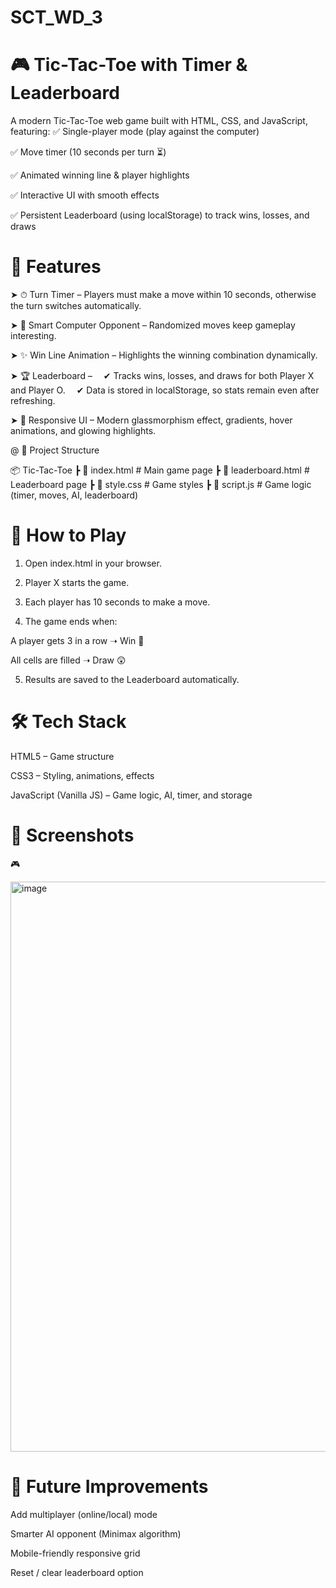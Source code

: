 # SCT_WD_3

# 🎮 Tic-Tac-Toe with Timer & Leaderboard

A modern Tic-Tac-Toe web game built with HTML, CSS, and JavaScript, featuring:
✅ Single-player mode (play against the computer)

✅ Move timer (10 seconds per turn ⏳)

✅ Animated winning line & player highlights

✅ Interactive UI with smooth effects

✅ Persistent Leaderboard (using localStorage) to track wins, losses, and draws


# 🚀 Features

➤ ⏱ Turn Timer – Players must make a move within 10 seconds, otherwise the turn switches automatically.

➤ 🤖 Smart Computer Opponent – Randomized moves keep gameplay interesting.

➤ ✨ Win Line Animation – Highlights the winning combination dynamically.

➤ 🏆 Leaderboard –
 ✔ Tracks wins, losses, and draws for both Player X and Player O.
 ✔ Data is stored in localStorage, so stats remain even after refreshing.
 
➤ 📱 Responsive UI – Modern glassmorphism effect, gradients, hover animations, and glowing highlights.


@ 📂 Project Structure

📦 Tic-Tac-Toe
 ┣ 📜 index.html         # Main game page
 ┣ 📜 leaderboard.html   # Leaderboard page
 ┣ 📜 style.css          # Game styles
 ┣ 📜 script.js          # Game logic (timer, moves, AI, leaderboard)


# 🎯 How to Play

1. Open index.html in your browser.

2. Player X starts the game.

3. Each player has 10 seconds to make a move.

4. The game ends when:

A player gets 3 in a row ➝ Win 🎉

All cells are filled ➝ Draw 😲

5. Results are saved to the Leaderboard automatically.

# 🛠 Tech Stack

HTML5 – Game structure

CSS3 – Styling, animations, effects

JavaScript (Vanilla JS) – Game logic, AI, timer, and storage




# 📸 Screenshots

🎮 

<img width="1406" height="912" alt="image" src="https://github.com/user-attachments/assets/3fadcb20-c93b-4aa0-b834-90864500e38d" />







# 🌟 Future Improvements

Add multiplayer (online/local) mode

Smarter AI opponent (Minimax algorithm)

Mobile-friendly responsive grid

Reset / clear leaderboard option
